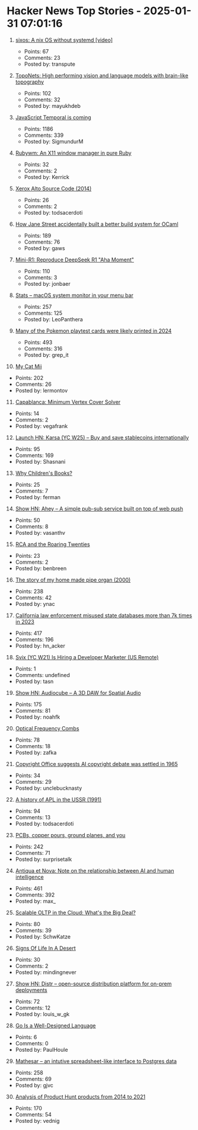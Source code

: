 # Hacker News Top Stories - 2025-01-31 07:01:16

1. [sixos: A nix OS without systemd [video]](https://media.ccc.de/v/38c3-sixos-a-nix-os-without-systemd)
   - Points: 67
   - Comments: 23
   - Posted by: transpute

2. [TopoNets: High performing vision and language models with brain-like topography](https://arxiv.org/abs/2501.16396)
   - Points: 102
   - Comments: 32
   - Posted by: mayukhdeb

3. [JavaScript Temporal is coming](https://developer.mozilla.org/en-US/blog/javascript-temporal-is-coming/)
   - Points: 1186
   - Comments: 339
   - Posted by: SigmundurM

4. [Rubywm: An X11 window manager in pure Ruby](https://github.com/vidarh/rubywm)
   - Points: 32
   - Comments: 2
   - Posted by: Kerrick

5. [Xerox Alto Source Code (2014)](https://computerhistory.org/blog/xerox-alto-source-code/)
   - Points: 26
   - Comments: 2
   - Posted by: todsacerdoti

6. [How Jane Street accidentally built a better build system for OCaml](https://blog.janestreet.com/how-we-accidentally-built-a-better-build-system-for-ocaml-index/)
   - Points: 189
   - Comments: 76
   - Posted by: gaws

7. [Mini-R1: Reproduce DeepSeek R1 "Aha Moment"](https://www.philschmid.de/mini-deepseek-r1)
   - Points: 110
   - Comments: 3
   - Posted by: jonbaer

8. [Stats – macOS system monitor in your menu bar](https://github.com/exelban/stats)
   - Points: 257
   - Comments: 125
   - Posted by: LeoPanthera

9. [Many of the Pokemon playtest cards were likely printed in 2024](https://www.elitefourum.com/t/many-of-the-pokemon-playtest-cards-were-likely-printed-in-2024/52421)
   - Points: 493
   - Comments: 316
   - Posted by: grep_it

10. [My Cat Mii](https://www.theparisreview.org/blog/2025/01/20/my-cat-mii/)
   - Points: 202
   - Comments: 26
   - Posted by: lermontov

11. [Capablanca: Minimum Vertex Cover Solver](https://pypi.org/project/capablanca)
   - Points: 14
   - Comments: 2
   - Posted by: vegafrank

12. [Launch HN: Karsa (YC W25) – Buy and save stablecoins internationally](undefined)
   - Points: 95
   - Comments: 169
   - Posted by: Shasnani

13. [Why Children's Books?](https://www.lrb.co.uk/the-paper/v47/n02/katherine-rundell/why-children-s-books)
   - Points: 25
   - Comments: 7
   - Posted by: ferman

14. [Show HN: Ahey – A simple pub-sub service built on top of web push](https://ahey.io)
   - Points: 50
   - Comments: 8
   - Posted by: vasanthv

15. [RCA and the Roaring Twenties](https://globalfinancialdata.com/rca-and-the-roaring-twenties)
   - Points: 23
   - Comments: 2
   - Posted by: benbreen

16. [The story of my home made pipe organ (2000)](https://www.sentex.ca/~mwandel/organ/organ.html)
   - Points: 238
   - Comments: 42
   - Posted by: ynac

17. [California law enforcement misused state databases more than 7k times in 2023](https://www.eff.org/deeplinks/2025/01/california-police-misused-state-databases-more-7000-times-2023)
   - Points: 417
   - Comments: 196
   - Posted by: hn_acker

18. [Svix (YC W21) Is Hiring a Developer Marketer (US Remote)](https://www.svix.com/careers/)
   - Points: 1
   - Comments: undefined
   - Posted by: tasn

19. [Show HN: Audiocube – A 3D DAW for Spatial Audio](https://www.audiocube.app)
   - Points: 175
   - Comments: 81
   - Posted by: noahfk

20. [Optical Frequency Combs](https://www.nist.gov/topics/physics/optical-frequency-combs)
   - Points: 78
   - Comments: 18
   - Posted by: zafka

21. [Copyright Office suggests AI copyright debate was settled in 1965](https://arstechnica.com/tech-policy/2025/01/copyright-office-suggests-ai-copyright-debate-was-settled-in-1965/)
   - Points: 34
   - Comments: 29
   - Posted by: unclebucknasty

22. [A history of APL in the USSR (1991)](https://dl.acm.org/doi/10.1145/130647.130656)
   - Points: 94
   - Comments: 13
   - Posted by: todsacerdoti

23. [PCBs, copper pours, ground planes, and you](https://lcamtuf.substack.com/p/pcbs-ground-planes-and-you)
   - Points: 242
   - Comments: 71
   - Posted by: surprisetalk

24. [Antiqua et Nova: Note on the relationship between AI and human intelligence](https://www.vatican.va/roman_curia/congregations/cfaith/documents/rc_ddf_doc_20250128_antiqua-et-nova_en.html)
   - Points: 461
   - Comments: 392
   - Posted by: max_

25. [Scalable OLTP in the Cloud: What's the Big Deal?](http://muratbuffalo.blogspot.com/2024/01/scalable-oltp-in-cloud-whats-big-deal.html)
   - Points: 80
   - Comments: 39
   - Posted by: SchwKatze

26. [Signs Of Life In A Desert](https://www.noemamag.com/signs-of-life-in-a-desert-of-death/)
   - Points: 30
   - Comments: 2
   - Posted by: mindingnever

27. [Show HN: Distr – open-source distribution platform for on-prem deployments](https://github.com/glasskube/distr)
   - Points: 72
   - Comments: 12
   - Posted by: louis_w_gk

28. [Go Is a Well-Designed Language](https://mattjhall.co.uk/posts/go-is-well-designed-actually.html)
   - Points: 6
   - Comments: 0
   - Posted by: PaulHoule

29. [Mathesar – an intutive spreadsheet-like interface to Postgres data](https://github.com/mathesar-foundation/mathesar)
   - Points: 258
   - Comments: 69
   - Posted by: gjvc

30. [Analysis of Product Hunt products from 2014 to 2021](https://components.one/posts/gamer-and-nihilist-product-hunt)
   - Points: 170
   - Comments: 54
   - Posted by: vednig

